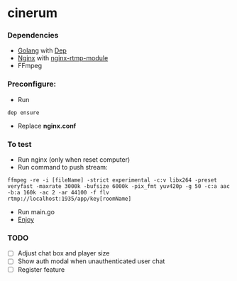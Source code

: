 # cinerum

### Dependencies

- [Golang](http://golang.org/) with [Dep](https://github.com/golang/dep)
- [Nginx](https://nginx.org/) with [nginx-rtmp-module](https://github.com/arut/nginx-rtmp-module)
- FFmpeg

### Preconfigure:
- Run
```
dep ensure
```
- Replace **nginx.conf**

### To test
- Run nginx (only when reset computer)
- Run command to push stream:
```
ffmpeg -re -i [fileName] -strict experimental -c:v libx264 -preset veryfast -maxrate 3000k -bufsize 6000k -pix_fmt yuv420p -g 50 -c:a aac -b:a 160k -ac 2 -ar 44100 -f flv rtmp://localhost:1935/app/key[roomName]
```
- Run main.go
- [Enjoy](http://localhost:3000)

### TODO
- [ ] Adjust chat box and player size
- [ ] Show auth modal when unauthenticated user chat
- [ ] Register feature